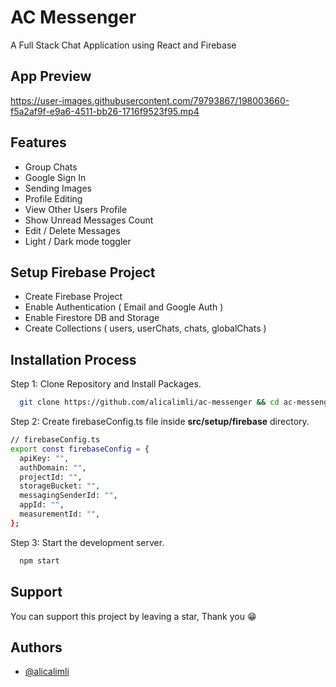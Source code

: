 # AC Messenger

A Full Stack Chat Application using React and Firebase

## App Preview

https://user-images.githubusercontent.com/79793867/198003660-f5a2af9f-e9a6-4511-bb26-1716f9523f95.mp4

## Features

- Group Chats
- Google Sign In
- Sending Images
- Profile Editing
- View Other Users Profile
- Show Unread Messages Count
- Edit / Delete Messages
- Light / Dark mode toggler

## Setup Firebase Project

- Create Firebase Project
- Enable Authentication ( Email and Google Auth )
- Enable Firestore DB and Storage
- Create Collections ( users, userChats, chats, globalChats )

## Installation Process

Step 1: Clone Repository and Install Packages.

```bash
  git clone https://github.com/alicalimli/ac-messenger && cd ac-messenger && npm install
```

Step 2: Create firebaseConfig.ts file inside **src/setup/firebase** directory.

```bash
// firebaseConfig.ts
export const firebaseConfig = {
  apiKey: "",
  authDomain: "",
  projectId: "",
  storageBucket: "",
  messagingSenderId: "",
  appId: "",
  measurementId: "",
};

```

Step 3: Start the development server.

```bash
  npm start
```

## Support

You can support this project by leaving a star, Thank you 😁

## Authors

- [@alicalimli](https://www.github.com/alicalimli)
